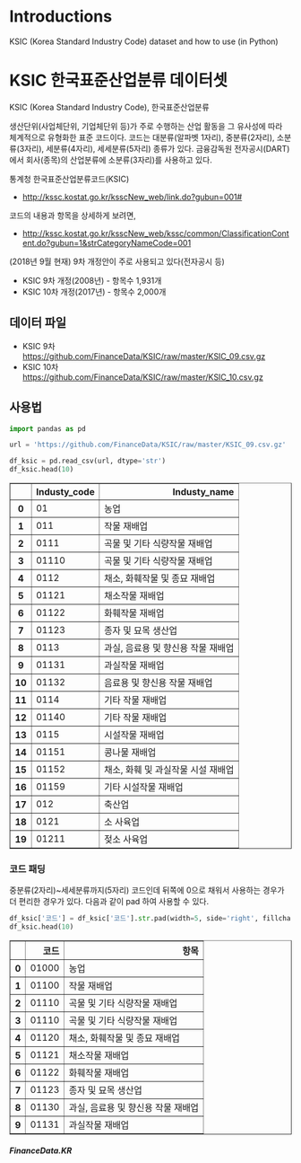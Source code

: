 # Introductions
KSIC (Korea Standard Industry Code) dataset and how to use (in Python)

# KSIC 한국표준산업분류 데이터셋
KSIC (Korea Standard Industry Code), 한국표준산업분류

생산단위(사업체단위, 기업체단위 등)가 주로 수행하는 산업 활동을 그 유사성에 따라 체계적으로 유형화한 표준 코드이다. 코드는 대분류(알파벳 1자리), 중분류(2자리), 소분류(3자리), 세분류(4자리), 세세분류(5자리) 종류가 있다. 금융감독원 전자공시(DART)에서 회사(종목)의 산업분류에 소분류(3자리)를 사용하고 있다.

통계청 한국표준산업분류코드(KSIC)
* http://kssc.kostat.go.kr/ksscNew_web/link.do?gubun=001#

코드의 내용과 항목을 상세하게 보려면,
* http://kssc.kostat.go.kr/ksscNew_web/kssc/common/ClassificationContent.do?gubun=1&strCategoryNameCode=001

(2018년 9월 현재) 9차 개정안이 주로 사용되고 있다(전자공시 등)
* KSIC 9차 개정(2008년) - 항목수 1,931개
* KSIC 10차 개정(2017년) - 항목수 2,000개

## 데이터 파일
* KSIC 9차 https://github.com/FinanceData/KSIC/raw/master/KSIC_09.csv.gz
* KSIC 10차 https://github.com/FinanceData/KSIC/raw/master/KSIC_10.csv.gz


## 사용법

```python
import pandas as pd

url = 'https://github.com/FinanceData/KSIC/raw/master/KSIC_09.csv.gz'

df_ksic = pd.read_csv(url, dtype='str')
df_ksic.head(10)
```

<table border="1" class="dataframe">
  <thead>
    <tr style="text-align: right;">
      <th></th>
      <th>Industy_code</th>
      <th>Industy_name</th>
    </tr>
  </thead>
  <tbody>
    <tr>
      <th>0</th>
      <td>01</td>
      <td>농업</td>
    </tr>
    <tr>
      <th>1</th>
      <td>011</td>
      <td>작물 재배업</td>
    </tr>
    <tr>
      <th>2</th>
      <td>0111</td>
      <td>곡물 및 기타 식량작물 재배업</td>
    </tr>
    <tr>
      <th>3</th>
      <td>01110</td>
      <td>곡물 및 기타 식량작물 재배업</td>
    </tr>
    <tr>
      <th>4</th>
      <td>0112</td>
      <td>채소, 화훼작물 및 종묘 재배업</td>
    </tr>
    <tr>
      <th>5</th>
      <td>01121</td>
      <td>채소작물 재배업</td>
    </tr>
    <tr>
      <th>6</th>
      <td>01122</td>
      <td>화훼작물 재배업</td>
    </tr>
    <tr>
      <th>7</th>
      <td>01123</td>
      <td>종자 및 묘목 생산업</td>
    </tr>
    <tr>
      <th>8</th>
      <td>0113</td>
      <td>과실, 음료용 및 향신용 작물 재배업</td>
    </tr>
    <tr>
      <th>9</th>
      <td>01131</td>
      <td>과실작물 재배업</td>
    </tr>
    <tr>
      <th>10</th>
      <td>01132</td>
      <td>음료용 및 향신용 작물 재배업</td>
    </tr>
    <tr>
      <th>11</th>
      <td>0114</td>
      <td>기타 작물 재배업</td>
    </tr>
    <tr>
      <th>12</th>
      <td>01140</td>
      <td>기타 작물 재배업</td>
    </tr>
    <tr>
      <th>13</th>
      <td>0115</td>
      <td>시설작물 재배업</td>
    </tr>
    <tr>
      <th>14</th>
      <td>01151</td>
      <td>콩나물 재배업</td>
    </tr>
    <tr>
      <th>15</th>
      <td>01152</td>
      <td>채소, 화훼 및 과실작물 시설 재배업</td>
    </tr>
    <tr>
      <th>16</th>
      <td>01159</td>
      <td>기타 시설작물 재배업</td>
    </tr>
    <tr>
      <th>17</th>
      <td>012</td>
      <td>축산업</td>
    </tr>
    <tr>
      <th>18</th>
      <td>0121</td>
      <td>소 사육업</td>
    </tr>
    <tr>
      <th>19</th>
      <td>01211</td>
      <td>젖소 사육업</td>
    </tr>
  </tbody>
</table>


### 코드 패딩
중분류(2자리)~세세분류까지(5자리) 코드인데 뒤쪽에 0으로 채워서 사용하는 경우가 더 편리한 경우가 있다. 다음과 같이 pad 하여 사용할 수 있다.

```python
df_ksic['코드'] = df_ksic['코드'].str.pad(width=5, side='right', fillchar='0')
df_ksic.head(10)
```
<table border="1" class="dataframe">
  <thead>
    <tr style="text-align: right;">
      <th></th>
      <th>코드</th>
      <th>항목</th>
    </tr>
  </thead>
  <tbody>
    <tr>
      <th>0</th>
      <td>01000</td>
      <td>농업</td>
    </tr>
    <tr>
      <th>1</th>
      <td>01100</td>
      <td>작물 재배업</td>
    </tr>
    <tr>
      <th>2</th>
      <td>01110</td>
      <td>곡물 및 기타 식량작물 재배업</td>
    </tr>
    <tr>
      <th>3</th>
      <td>01110</td>
      <td>곡물 및 기타 식량작물 재배업</td>
    </tr>
    <tr>
      <th>4</th>
      <td>01120</td>
      <td>채소, 화훼작물 및 종묘 재배업</td>
    </tr>
    <tr>
      <th>5</th>
      <td>01121</td>
      <td>채소작물 재배업</td>
    </tr>
    <tr>
      <th>6</th>
      <td>01122</td>
      <td>화훼작물 재배업</td>
    </tr>
    <tr>
      <th>7</th>
      <td>01123</td>
      <td>종자 및 묘목 생산업</td>
    </tr>
    <tr>
      <th>8</th>
      <td>01130</td>
      <td>과실, 음료용 및 향신용 작물 재배업</td>
    </tr>
    <tr>
      <th>9</th>
      <td>01131</td>
      <td>과실작물 재배업</td>
    </tr>
  </tbody>
</table>


##### FinanceData.KR
